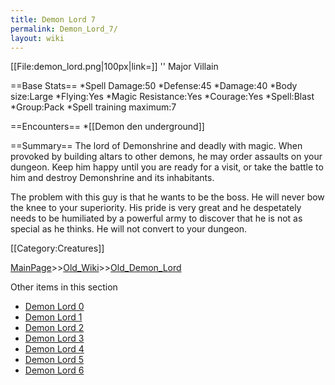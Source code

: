 ```yaml
---
title: Demon Lord 7
permalink: Demon_Lord_7/
layout: wiki
---
```

[[File:demon_lord.png|100px|link=]] '' Major Villain

==Base Stats==
*Spell Damage:50
*Defense:45
*Damage:40
*Body size:Large
*Flying:Yes
*Magic Resistance:Yes
*Courage:Yes
*Spell:Blast
*Group:Pack
*Spell training maximum:7

==Encounters==
*[[Demon den underground]]

==Summary==
The lord of Demonshrine and deadly with magic. When provoked by building altars to other demons, he may order assaults on your dungeon. Keep him happy until you are ready for a visit, or take the battle to him and destroy Demonshrine and its inhabitants.

The problem with this guy is that he wants to be the boss. He will never bow the knee to your superiority. His pride is very great and he despetately needs to be humiliated by a powerful army to discover that he is not as special as he thinks. He will not convert to your dungeon.

[[Category:Creatures]]

[MainPage](/keeperrl_wiki/ "wikilink")>>[Old_Wiki](/keeperrl_wiki/Old_Wiki "wikilink")>>[Old_Demon_Lord](/keeperrl_wiki/Old_Demon_Lord "wikilink")

Other items in this section
-    [Demon Lord 0](/keeperrl_wiki/Demon_Lord_0 "wikilink")
-    [Demon Lord 1](/keeperrl_wiki/Demon_Lord_1 "wikilink")
-    [Demon Lord 2](/keeperrl_wiki/Demon_Lord_2 "wikilink")
-    [Demon Lord 3](/keeperrl_wiki/Demon_Lord_3 "wikilink")
-    [Demon Lord 4](/keeperrl_wiki/Demon_Lord_4 "wikilink")
-    [Demon Lord 5](/keeperrl_wiki/Demon_Lord_5 "wikilink")
-    [Demon Lord 6](/keeperrl_wiki/Demon_Lord_6 "wikilink")
